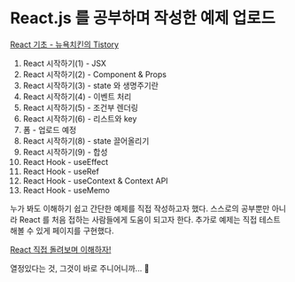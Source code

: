 # React.js 를 공부하며 작성한 예제 업로드
[React 기초 - 뉴욕치킨의 Tistory](https://nychicken.tistory.com/category/React)


1. React 시작하기(1) - JSX
2. React 시작하기(2) - Component & Props
3. React 시작하기(3) - state 와 생명주기란
4. React 시작하기(4) - 이벤트 처리
5. React 시작하기(5) - 조건부 렌더링
6. React 시작하기(6) - 리스트와 key
7. 폼 - 업로드 예정
8. React 시작하기(8) - state 끌어올리기
9. React 시작하기(9) - 합성
10. React Hook - useEffect
11. React Hook - useRef
12. React Hook - useContext & Context API
13. React Hook - useMemo
                        


누가 봐도 이해하기 쉽고 간단한 예제를 직접 작성하고자 했다.
스스로의 공부뿐만 아니라 React 를 처음 접하는 사람들에게 도움이 되고자 한다.
추가로 예제는 직접 테스트 해볼 수 있게 페이지를 구현했다.

[React 직접 돌려보며 이해하자!](https://mirro97.github.io/react-playground-result/)

열정있다는 것, 그것이 바로 주니어니까... 🐣
